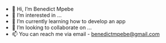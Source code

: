 - 👋 Hi, I’m Benedict Mpebe
- 👀 I’m interested in ...
- 🌱 I’m currently learning how to develop an app
- 💞️ I’m looking to collaborate on ...
- 📫 You can reach me via email - benedictmpebe@gmail.com

<!---
Benedict Mpebe is a ✨ special ✨ repository because its `README.md` (this file) appears on your GitHub profile.
You can click the Preview link to take a look at your changes.
--->
